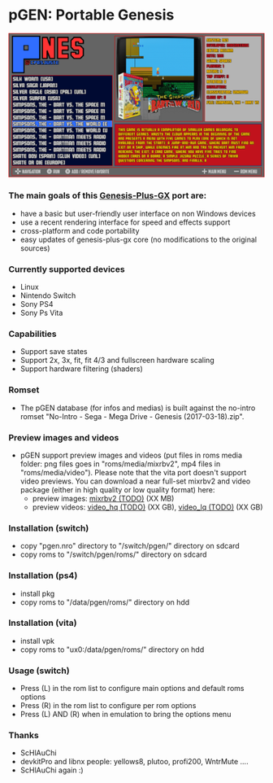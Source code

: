 pGEN: Portable Genesis
===========================

![](https://github.com/Cpasjuste/pemu/raw/master/pgen/data/screenshot.png)

### The main goals of this [Genesis-Plus-GX](https://github.com/ekeeke/Genesis-Plus-GX) port are:
- have a basic but user-friendly user interface on non Windows devices
- use a recent rendering interface for speed and effects support
- cross-platform and code portability
- easy updates of genesis-plus-gx core (no modifications to the original sources)

### Currently supported devices
- Linux
- Nintendo Switch
- Sony PS4
- Sony Ps Vita

### Capabilities
- Support save states
- Support 2x, 3x, fit, fit 4/3 and fullscreen hardware scaling
- Support hardware filtering (shaders)

### Romset
- The pGEN database (for infos and medias) is built against the no-intro romset "No-Intro - Sega - Mega Drive - Genesis (2017-03-18).zip".

### Preview images and videos
- pGEN support preview images and videos (put files in roms media folder: png files goes in "roms/media/mixrbv2", mp4 files in "roms/media/video"). Please note that the vita port doesn't support video previews.
You can download a near full-set mixrbv2 and video package (either in high quality or low quality format) here:
    - preview images: [mixrbv2 (TODO)](http://files.mydedibox.fr/files/dev/pemu/pgen/pgen_megadrive_mixrbv2.zip) (XX MB)
    - preview videos: [video_hq (TODO)](http://files.mydedibox.fr/files/dev/pemu/pgen/pgen_megadrive_video_hq.zip) (XX GB), [video_lq (TODO)](http://files.mydedibox.fr/files/dev/pemu/pgen/pgen_megadrive_video_lq.zip) (XX GB)

### Installation (switch)
- copy "pgen.nro" directory to "/switch/pgen/" directory on sdcard
- copy roms to "/switch/pgen/roms/" directory on sdcard

### Installation (ps4)
- install pkg
- copy roms to "/data/pgen/roms/" directory on hdd

### Installation (vita)
- install vpk
- copy roms to "ux0:/data/pgen/roms/" directory on hdd

### Usage (switch)
- Press (L) in the rom list to configure main options and default roms options
- Press (R) in the rom list to configure per rom options
- Press (L) AND (R) when in emulation to bring the options menu

### Thanks
- ScHlAuChi
- devkitPro and libnx people: yellows8, plutoo, profi200, WntrMute ....
- ScHlAuChi again :)
